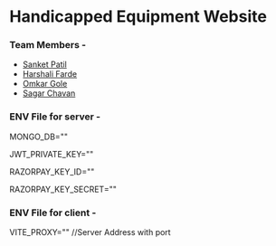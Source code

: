 # Handicapped Equipment Website 
### Team Members -
* [Sanket Patil](https://github.com/sanket-16)
* [Harshali Farde](https://github.com/harshali08)
* [Omkar Gole](https://github.com/Omkargole06)
* [Sagar Chavan](https://github.com/sagar2422)

### ENV File for server -
MONGO_DB=""

JWT_PRIVATE_KEY=""

RAZORPAY_KEY_ID=""

RAZORPAY_KEY_SECRET=""

### ENV File for client -
VITE_PROXY="" //Server Address with port